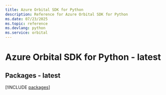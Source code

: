 ```yaml
---
title: Azure Orbital SDK for Python
description: Reference for Azure Orbital SDK for Python
ms.date: 07/23/2025
ms.topic: reference
ms.devlang: python
ms.service: orbital
---
```

# Azure Orbital SDK for Python - latest
## Packages - latest
[!INCLUDE [packages](orbital-index.md)]